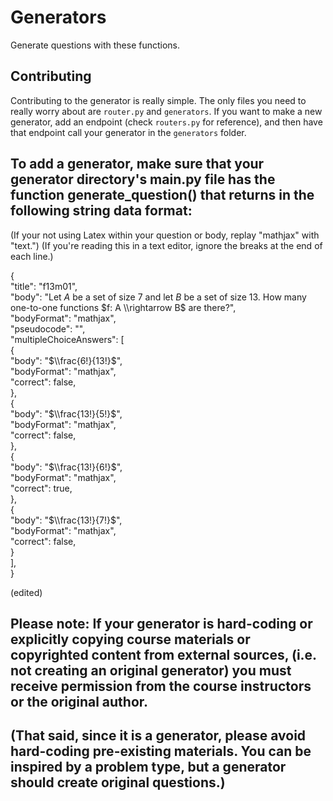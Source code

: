 # Generators

Generate questions with these functions.

## Contributing

Contributing to the generator is really simple. The only files you need to really worry about are `router.py` and `generators`. If you want to make a new generator, add an endpoint (check `routers.py` for reference), and then have that endpoint call your generator in the `generators` folder.

## To add a generator, make sure that your generator directory's main.py file has the function generate_question() that returns in the following string data format:
(If your not using Latex within your question or body, replay "mathjax" with "text.")
(If you're reading this in a text editor, ignore the breaks at the end of each line.)

 {<br>
     "title": "f13m01", <br>
     "body": "Let $A$ be a set of size 7 and let $B$ be a set of size 13. How many one-to-one functions $f: A \\rightarrow B$ are there?", <br>
     "bodyFormat": "mathjax", <br>
     "pseudocode": "", <br>
     "multipleChoiceAnswers": [ <br>
         { <br>
             "body": "$\\frac{6!}{13!}$", <br>
             "bodyFormat": "mathjax", <br>
             "correct": false, <br>
         }, <br>
         { <br>
             "body": "$\\frac{13!}{5!}$", <br>
             "bodyFormat": "mathjax", <br>
             "correct": false, <br>
         }, <br>
         { <br>
             "body": "$\\frac{13!}{6!}$", <br>
             "bodyFormat": "mathjax", <br>
             "correct": true, <br>
         }, <br>
         { <br>
             "body": "$\\frac{13!}{7!}$", <br>
             "bodyFormat": "mathjax", <br>
             "correct": false, <br>
         } <br>
     ], <br>
 } <br>
 
 (edited)

## Please note: If your generator is hard-coding or explicitly copying course materials or copyrighted content from external sources, (i.e. not creating an original generator) you must receive permission from the course instructors or the original author.
## (That said, since it is a generator, please avoid hard-coding pre-existing materials. You can be inspired by a problem type, but a generator should create original questions.)

